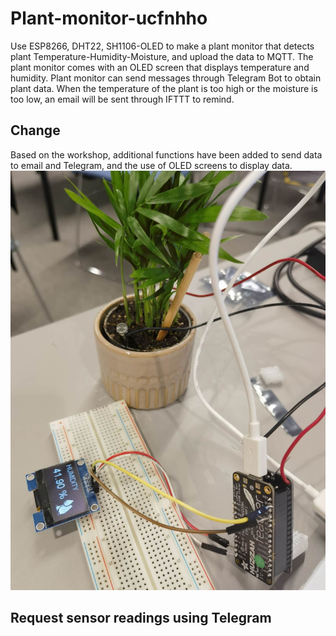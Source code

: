 # Plant-monitor-ucfnhho
Use ESP8266, DHT22, SH1106-OLED to make a plant monitor that detects plant Temperature-Humidity-Moisture, and upload the data to MQTT. The plant monitor comes with an OLED screen that displays temperature and humidity. Plant monitor can send messages through Telegram Bot to obtain plant data. When the temperature of the plant is too high or the moisture is too low, an email will be sent through IFTTT to remind.
## Change
Based on the workshop, additional functions have been added to send data to email and Telegram, and the use of OLED screens to display data.
![Image text](https://github.com/ChaceHH-H/Image/blob/main/2776d6a2b9b1b5141828e33d0985b78.jpg)
## Request sensor readings using Telegram


